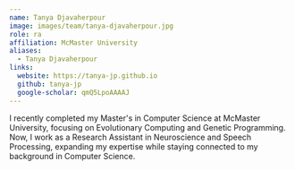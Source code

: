 ```yaml
---
name: Tanya Djavaherpour
image: images/team/tanya-djavaherpour.jpg
role: ra
affiliation: McMaster University
aliases:
  - Tanya Djavaherpour
links:
  website: https://tanya-jp.github.io
  github: tanya-jp
  google-scholar: qmQ5LpoAAAAJ
---
```


I recently completed my Master's in Computer Science at McMaster University, focusing on Evolutionary Computing and Genetic Programming. Now, I work as a Research Assistant in Neuroscience and Speech Processing, expanding my expertise while staying connected to my background in Computer Science.
